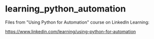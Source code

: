 # learning_python_automation
Files from "Using Python for Automation" course on LinkedIn Learning:

https://www.linkedin.com/learning/using-python-for-automation
